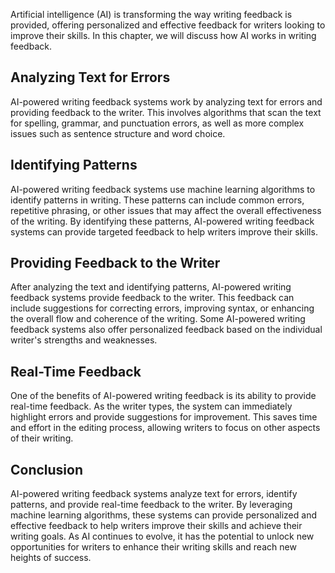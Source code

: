 
Artificial intelligence (AI) is transforming the way writing feedback is provided, offering personalized and effective feedback for writers looking to improve their skills. In this chapter, we will discuss how AI works in writing feedback.

Analyzing Text for Errors
-------------------------

AI-powered writing feedback systems work by analyzing text for errors and providing feedback to the writer. This involves algorithms that scan the text for spelling, grammar, and punctuation errors, as well as more complex issues such as sentence structure and word choice.

Identifying Patterns
--------------------

AI-powered writing feedback systems use machine learning algorithms to identify patterns in writing. These patterns can include common errors, repetitive phrasing, or other issues that may affect the overall effectiveness of the writing. By identifying these patterns, AI-powered writing feedback systems can provide targeted feedback to help writers improve their skills.

Providing Feedback to the Writer
--------------------------------

After analyzing the text and identifying patterns, AI-powered writing feedback systems provide feedback to the writer. This feedback can include suggestions for correcting errors, improving syntax, or enhancing the overall flow and coherence of the writing. Some AI-powered writing feedback systems also offer personalized feedback based on the individual writer's strengths and weaknesses.

Real-Time Feedback
------------------

One of the benefits of AI-powered writing feedback is its ability to provide real-time feedback. As the writer types, the system can immediately highlight errors and provide suggestions for improvement. This saves time and effort in the editing process, allowing writers to focus on other aspects of their writing.

Conclusion
----------

AI-powered writing feedback systems analyze text for errors, identify patterns, and provide real-time feedback to the writer. By leveraging machine learning algorithms, these systems can provide personalized and effective feedback to help writers improve their skills and achieve their writing goals. As AI continues to evolve, it has the potential to unlock new opportunities for writers to enhance their writing skills and reach new heights of success.

